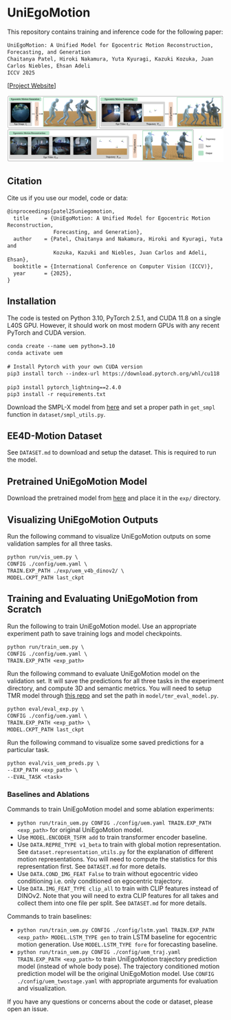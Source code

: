 # UniEgoMotion
This repository contains training and inference code for the following paper: 
```
UniEgoMotion: A Unified Model for Egocentric Motion Reconstruction, Forecasting, and Generation
Chaitanya Patel, Hiroki Nakamura, Yuta Kyuragi, Kazuki Kozuka, Juan Carlos Niebles, Ehsan Adeli
ICCV 2025  
```
[[Project Website](https://chaitanya100100.github.io/UniEgoMotion)]

![Teaser](assets/teaser.png)

## Citation
Cite us if you use our model, code or data:
```
@inproceedings{patel25uniegomotion,
  title     = {UniEgoMotion: A Unified Model for Egocentric Motion Reconstruction, 
               Forecasting, and Generation},
  author    = {Patel, Chaitanya and Nakamura, Hiroki and Kyuragi, Yuta and 
               Kozuka, Kazuki and Niebles, Juan Carlos and Adeli, Ehsan},
  booktitle = {International Conference on Computer Vision (ICCV)},
  year      = {2025},
}
```

## Installation
The code is tested on Python 3.10, PyTorch 2.5.1, and CUDA 11.8 on a single L40S GPU. However, it should work on most modern GPUs with any recent PyTorch and CUDA version.
```
conda create --name uem python=3.10
conda activate uem

# Install Pytorch with your own CUDA version
pip3 install torch --index-url https://download.pytorch.org/whl/cu118

pip3 install pytorch_lightning==2.4.0
pip3 install -r requirements.txt
```
Download the SMPL-X model from [here](https://smpl-x.is.tue.mpg.de/) and set a proper path in `get_smpl` function in `dataset/smpl_utils.py`.

## EE4D-Motion Dataset
See `DATASET.md` to download and setup the dataset. This is required to run the model.

## Pretrained UniEgoMotion Model
Download the pretrained model from [here](https://downloads.cs.stanford.edu/simurgh/chpatel/uem_v4b_dinov2.zip) and place it in the `exp/` directory.

## Visualizing UniEgoMotion Outputs
Run the following command to visualize UniEgoMotion outputs on some validation samples for all three tasks.
```
python run/vis_uem.py \
CONFIG ./config/uem.yaml \
TRAIN.EXP_PATH ./exp/uem_v4b_dinov2/ \
MODEL.CKPT_PATH last_ckpt
```

## Training and Evaluating UniEgoMotion from Scratch
Run the following to train UniEgoMotion model. Use an appropriate experiment path to save training logs and model checkpoints.
```
python run/train_uem.py \
CONFIG ./config/uem.yaml \
TRAIN.EXP_PATH <exp_path>
```

Run the following command to evaluate UniEgoMotion model on the validation set. It will save the predictions for all three tasks in the experiment directory, and compute 3D and semantic metrics. You will need to setup TMR model through [this repo](https://github.com/nv-tlabs/stmc) and set the path in `model/tmr_eval_model.py`.
```
python eval/eval_exp.py \
CONFIG ./config/uem.yaml \
TRAIN.EXP_PATH <exp_path> \
MODEL.CKPT_PATH last_ckpt
```

Run the following command to visualize some saved predictions for a particular task.
```
python eval/vis_uem_preds.py \
--EXP_PATH <exp_path> \
--EVAL_TASK <task>
```

### Baselines and Ablations
Commands to train UniEgoMotion model and some ablation experiments:
- `python run/train_uem.py CONFIG ./config/uem.yaml TRAIN.EXP_PATH <exp_path>` for original UniEgoMotion model.
- Use `MODEL.ENCODER_TSFM add` to train transformer encoder baseline.
- Use `DATA.REPRE_TYPE v1_beta` to train with global motion representation. See `dataset.representation_utils.py` for the explanation of different motion representations. You will need to compute the statistics for this representation first. See `DATASET.md` for more details.
- Use `DATA.COND_IMG_FEAT False` to train without egocentric video conditioning i.e. only conditioned on egocentric trajectory.
- Use `DATA.IMG_FEAT_TYPE clip_all` to train with CLIP features instead of DINOv2. Note that you will need to extra CLIP features for all takes and collect them into one file per split. See `DATASET.md` for more details.

Commands to train baselines:
- `python run/train_uem.py CONFIG ./config/lstm.yaml TRAIN.EXP_PATH <exp_path> MODEL.LSTM_TYPE gen` to train LSTM baseline for egocentric motion generation. Use `MODEL.LSTM_TYPE fore` for forecasting baseline.
- `python run/train_uem.py CONFIG ./config/uem_traj.yaml TRAIN.EXP_PATH <exp_path>` to train UniEgoMotion trajectory prediction model (instead of whole body pose). The trajectory conditioned motion prediction model will be the original UniEgoMotion model. Use `CONFIG ./config/uem_twostage.yaml` with appropriate arguments for evaluation and visualization.


If you have any questions or concerns about the code or dataset, please open an issue.
